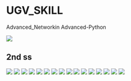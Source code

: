 # UGV_SKILL
Advanced_Networkin Advanced-Python


<img src="img/2022-11-18 (1).png">

## 2nd ss

<img src="img/2022-11-18 (2).png">


<img src="img/2022-11-18 (3).png">


<img src="img/2022-11-18 (4).png">



<img src="img/2022-11-18 (5).png">



<img src="img/2022-11-18 (7).png">


<img src="img/2022-11-18 (8).png">

<img src="img/2022-11-18 (9).png">


<img src="img/2022-11-18 (10).png">



<img src="img/2022-11-18 (11).png">

<img src="img/2022-11-18 (12).png">

<img src="img/2022-11-18 (13).png">

<img src="img/2022-11-18 (14).png">

<img src="img/2022-11-18 (15).png">
<img src="img/2022-11-18 (16).png">

<img src="img/2022-11-18 (17).png">

<img src="img/2022-11-18 (18).png">

